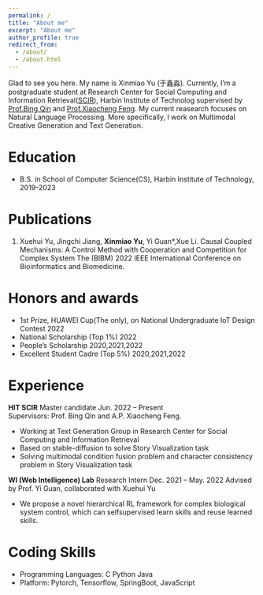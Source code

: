 ```yaml
---
permalink: /
title: "About me"
excerpt: "About me"
author_profile: true
redirect_from: 
  - /about/
  - /about.html
---
```


Glad to see you here. My name is Xinmiao Yu (于鑫淼). Currently, I’m a postgraduate student at Research Center for Social Computing and Information Retrieval([SCIR](http://ir.hit.edu.cn/)), Harbin Institute of Technolog supervised by [Prof.Bing Qin](http://ir.hit.edu.cn/~qinb/) and [Prof.Xiaocheng Feng](http://ir.hit.edu.cn/~xcfeng/). My current reasearch focuses on Natural Language Processing. More specifically, I work on Multimodal Creative Generation and Text Generation.

Education
======
- B.S. in School of Computer Science(CS), Harbin Institute of Technology, 2019-2023


Publications
======
1. Xuehui Yu, Jingchi Jiang, **Xinmiao Yu**, Yi Guan*,Xue Li. Causal Coupled Mechanisms: A Control Method with Cooperation and Competition for Complex System The (BIBM) 2022 IEEE International Conference on Bioinformatics and Biomedicine.


Honors and awards
======
- 1st Prize, HUAWEI Cup(The only), on National Undergraduate IoT Design Contest <span>2022</span>
- National Scholarship (Top 1%) <span align="right">2022</span>
- People’s Scholarship <span align="right">2020,2021,2022</span>
- Excellent Student Cadre (Top 5%) <span>2020,2021,2022</span>

Experience
=====
**HIT SCIR** Master candidate Jun. 2022 – Present  
Supervisors: Prof. Bing Qin and A.P. Xiaocheng Feng.
- Working at Text Generation Group in Research Center for Social Computing and Information Retrieval
- Based on stable-diffusion to solve Story Visualization task
- Solving multimodal condition fusion problem and character consistency problem in Story Visualization task

**WI (Web Intelligence) Lab**  Research Intern Dec. 2021 – May. 2022 
Advised by Prof. Yi Guan, collaborated with Xuehui Yu
- We propose a novel hierarchical RL framework for complex biological system control, which can selfsupervised learn skills and reuse learned skills.

Coding Skills
=====
- Programming Languages: C Python Java
- Platform: Pytorch, Tensorflow, SpringBoot, JavaScript


